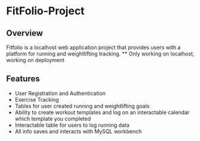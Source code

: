 ﻿# FitFolio-Project

## Overview

Fitfolio is a localhost web application project that provides users with a platform for running and weightlifting tracking.
** Only working on localhost, working on deployment

## Features

- User Registration and Authentication
- Exercise Tracking
- Tables for user created running and weightlifting goals
- Ability to create workout templates and log on an interactable calendar which template you completed
- Interactable table for users to log running data
- All info saves and interacts with MySQL workbench

